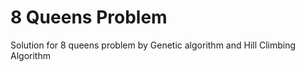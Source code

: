 # 8 Queens Problem

Solution for 8 queens problem by Genetic algorithm and Hill Climbing Algorithm

